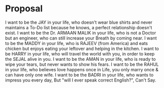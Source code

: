 # Proposal

I want to be the JAY in your life, who doesn't wear blue shirts and never maintains a To-Do list because he knows, a perfect relationship doesn't exist. 
I want to be the Dr. ARMAAN MALIK in your life, who is not a Doctor but an engineer, who can still increase your Breath by coming near.
I want to be the MADDY in your life, who is RAJEEV (from America) and eats chicken but enjoys eating your leftover and helping in the kitchen. 
I want to be HARRY in your life, who will travel the world with you, in order to keep the SEJAL alive in you.
I want to be the AMAN in your life, who is ready to wipe your tears, but never wants to show his fears.
I want to be the RAHUL in your life, who believes love happens once in Life, you only marry once & can have only one wife.
I want to be the BADRI in your life, who wants to impress you every day, But "will I ever speak correct English?", Can't Say.
